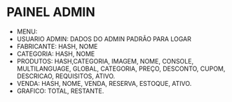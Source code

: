 # PAINEL ADMIN
- MENU:
- USUARIO ADMIN: DADOS DO ADMIN PADRÃO PARA LOGAR
- FABRICANTE: HASH, NOME
- CATEGORIA: HASH, NOME
- PRODUTOS: HASH,CATEGORIA, IMAGEM, NOME, CONSOLE, MULTILANGUAGE, GLOBAL, CATEGORIA, PREÇO, DESCONTO, CUPOM, DESCRICAO, REQUISITOS, ATIVO.
- VENDA: HASH, NOME, VENDA, RESERVA, ESTOQUE, ATIVO.
- GRAFICO: TOTAL, RESTANTE.